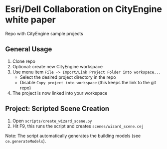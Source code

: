# Esri/Dell Collaboration on CityEngine white paper

Repo with CityEngine sample projects

## General Usage

1. Clone repo
1. Optional: create new CityEngine workspace
1. Use menu item `File -> Import/Link Project Folder into workspace...`
   * Select the desired project directory in the repo
   * Disable `Copy project into workspace` (this keeps the link to the git repo)
1. The project is now linked into your workspace

## Project: Scripted Scene Creation

1. Open `scripts/create_wizard_scene.py`
1. Hit F9, this runs the script and creates `scenes/wizard_scene.cej`

Note: The script automatically generates the building models (see `ce.generateModels`).
